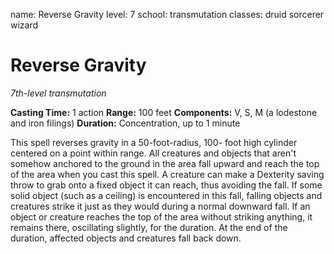 name: Reverse Gravity
level: 7
school: transmutation
classes: druid
         sorcerer
         wizard

# Reverse Gravity
_7th-level transmutation_

**Casting Time:** 1 action
**Range:** 100 feet
**Components:** V, S, M (a lodestone and iron filings)
**Duration:** Concentration, up to 1 minute

This spell reverses gravity in a 50-foot-radius, 100- foot high cylinder centered on a point within range. All creatures and objects that aren't somehow anchored to the ground in the area fall upward and reach the top of the area when you cast this spell. A creature can make a Dexterity saving throw to grab onto a fixed object it can reach, thus avoiding the fall.
If some solid object (such as a ceiling) is encountered in this fall, falling objects and creatures strike it just as they would during a normal downward fall. If an object or creature reaches the top of the area without striking anything, it remains there, oscillating slightly, for the duration.
At the end of the duration, affected objects and creatures fall back down.
